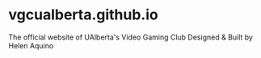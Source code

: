 # vgcualberta.github.io
The official website of UAlberta's Video Gaming Club
Designed & Built by Helen Aquino